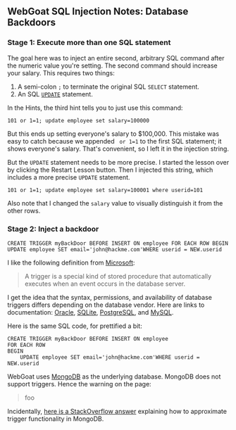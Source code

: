 ## WebGoat SQL Injection Notes: Database Backdoors

### Stage 1: Execute more than one SQL statement
The goal here was to inject an entire second, arbitrary SQL command after the numeric value you're setting. The second command should increase your salary. This requires two things:
1. A semi-colon `;` to terminate the original SQL `SELECT` statement.
1. An SQL [`UPDATE`](https://www.w3schools.com/sql/sql_update.asp) statement.

In the Hints, the third hint tells you to just use this command:
```
101 or 1=1; update employee set salary=100000
```
But this ends up setting everyone's salary to $100,000. This mistake was easy to catch because we appended ` or 1=1` to the first SQL statement; it shows everyone's salary. That's convenient, so I left it in the injection string.

But the `UPDATE` statement needs to be more precise. I started the lesson over by clicking the Restart Lesson button. Then I injected this string, which includes a more precise `UPDATE` statement.
```
101 or 1=1; update employee set salary=100001 where userid=101
```
Also note that I changed the `salary` value to visually distinguish it from the other rows.

### Stage 2: Inject a backdoor


```
CREATE TRIGGER myBackDoor BEFORE INSERT ON employee FOR EACH ROW BEGIN UPDATE employee SET email='john@hackme.com'WHERE userid = NEW.userid
```
I like the following definition from [Microsoft](https://docs.microsoft.com/en-us/sql/t-sql/statements/create-trigger-transact-sql):
> A trigger is a special kind of stored procedure that automatically executes when an event occurs in the database server.

I get the idea that the syntax, permissions, and availability of database triggers differs depending on the database vendor. Here are links to documentation: [Oracle](https://docs.oracle.com/cd/B19306_01/server.102/b14200/statements_7004.htm), [SQLite](https://sqlite.org/lang_createtrigger.html), [PostgreSQL](https://www.postgresql.org/docs/9.1/static/sql-createtrigger.html), and [MySQL](https://dev.mysql.com/doc/refman/5.7/en/create-trigger.html).

Here is the same SQL code, for prettified a bit:

```
CREATE TRIGGER myBackDoor BEFORE INSERT ON employee
FOR EACH ROW
BEGIN
    UPDATE employee SET email='john@hackme.com'WHERE userid = NEW.userid
```




WebGoat uses [MongoDB]() as the underlying database. MongoDB does not support triggers. Hence the warning on the page:
> foo

Incidentally, [here is a StackOverflow answer](https://stackoverflow.com/questions/9691316/how-to-listen-for-changes-to-a-mongodb-collection) explaining how to approximate trigger functionality in MongoDB.
